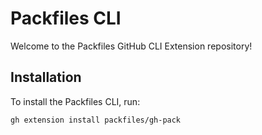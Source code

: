 # Packfiles CLI

Welcome to the Packfiles GitHub CLI Extension repository!

## Installation

To install the Packfiles CLI, run:

```
gh extension install packfiles/gh-pack
```
